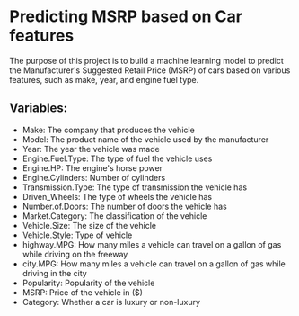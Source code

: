# Predicting MSRP based on Car features 

The purpose of this project is to build a machine learning model to predict the Manufacturer's Suggested Retail Price (MSRP) of cars based on various features, such as make, year, and engine fuel type. 

## Variables:
- Make: The company that produces the vehicle
- Model: The product name of the vehicle used by the manufacturer
- Year: The year the vehicle was made
- Engine.Fuel.Type: The type of fuel the vehicle uses
- Engine.HP: The engine's horse power 
- Engine.Cylinders: Number of cylinders 
- Transmission.Type: The type of transmission the vehicle has
- Driven_Wheels: The type of wheels the vehicle has 
- Number.of.Doors: The number of doors the vehicle has
- Market.Category: The classification of the vehicle
- Vehicle.Size: The size of the vehicle
- Vehicle.Style: Type of vehicle
- highway.MPG: How many miles a vehicle can travel on a gallon of gas while driving on the freeway
- city.MPG: How many miles a vehicle can travel on a gallon of gas while driving in the city
- Popularity: Popularity of the vehicle
- MSRP: Price of the vehicle in ($)
- Category: Whether a car is luxury or non-luxury

